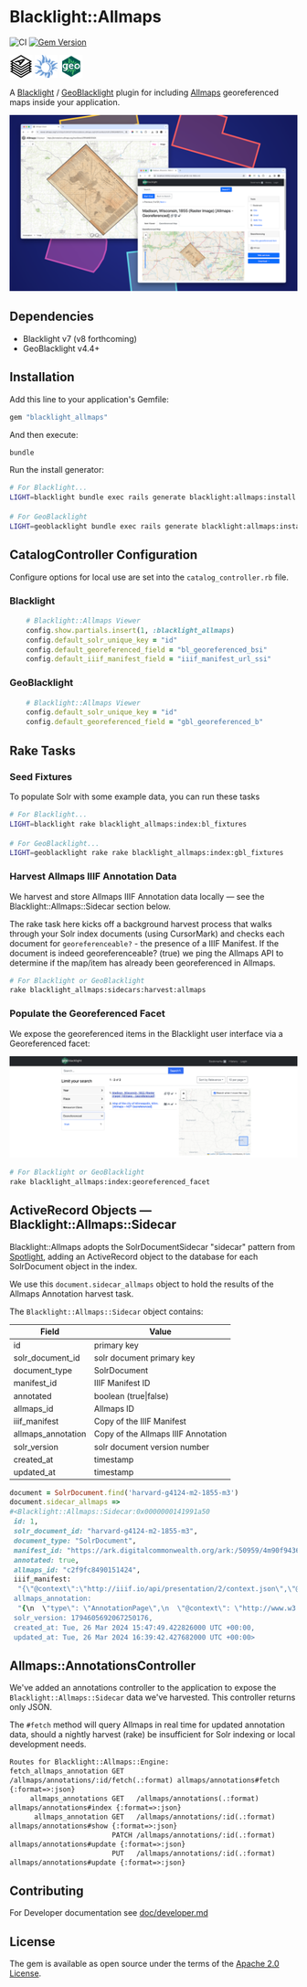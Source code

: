 # Blacklight::Allmaps

![CI](https://github.com/bplmaps/blacklight-allmaps/actions/workflows/ci.yml/badge.svg) 
[![Gem Version](https://img.shields.io/gem/v/blacklight_allmaps.svg)](https://github.com/bplmaps/blacklight-allmaps/releases)

<img alt="Allmaps Logo" src="app/assets/images/blacklight/allmaps/allmaps-logo.svg" height="40px"/> <img alt="Blacklight Logo" src="app/assets/images/blacklight/allmaps/blacklight-logo.png" height="40px"/> <img alt="GeoBlacklight Logo" src="app/assets/images/blacklight/allmaps/geoblacklight-logo.png" height="40px"/>

A [Blacklight](https://projectblacklight.org/) / [GeoBlacklight](https://geoblacklight.org/) plugin for including [Allmaps](https://allmaps.org/) georeferenced maps inside your application.

![Screen shot](doc/screenshot_layers.png)

## Dependencies

* Blacklight v7 (v8 forthcoming)
* GeoBlacklight v4.4+

## Installation
Add this line to your application's Gemfile:

```ruby
gem "blacklight_allmaps"
```

And then execute:
```bash
bundle
```

Run the install generator:

```bash
# For Blacklight...
LIGHT=blacklight bundle exec rails generate blacklight:allmaps:install

# For GeoBlacklight
LIGHT=geoblacklight bundle exec rails generate blacklight:allmaps:install
```

## CatalogController Configuration

Configure options for local use are set into the `catalog_controller.rb` file. 

### Blacklight

```ruby
    # Blacklight::Allmaps Viewer
    config.show.partials.insert(1, :blacklight_allmaps)
    config.default_solr_unique_key = "id"
    config.default_georeferenced_field = "bl_georeferenced_bsi"
    config.default_iiif_manifest_field = "iiif_manifest_url_ssi"
```

### GeoBlacklight
```ruby
    # Blacklight::Allmaps Viewer
    config.default_solr_unique_key = "id"
    config.default_georeferenced_field = "gbl_georeferenced_b"
```

## Rake Tasks

### Seed Fixtures

To populate Solr with some example data, you can run these tasks

```bash
# For Blacklight...
LIGHT=blacklight rake blacklight_allmaps:index:bl_fixtures

# For GeoBlacklight...
LIGHT=geoblacklight rake rake blacklight_allmaps:index:gbl_fixtures
```

### Harvest Allmaps IIIF Annotation Data

We harvest and store Allmaps IIIF Annotation data locally — see the Blacklight::Allmaps::Sidecar section below.

The rake task here kicks off a background harvest process that walks through your Solr index documents (using CursorMark) and checks each document for `georeferenceable?` - the presence of a IIIF Manifest. If the document is indeed georeferenceable? (true) we ping the Allmaps API to determine if the map/item has already been georeferenced in Allmaps.

```bash
# For Blacklight or GeoBlacklight
rake blacklight_allmaps:sidecars:harvest:allmaps
```

### Populate the Georeferenced Facet

We expose the georeferenced items in the Blacklight user interface via a Georeferenced facet:

![Screen shot](doc/georeferenced_facet.png)

```bash
# For Blacklight or GeoBlacklight
rake blacklight_allmaps:index:georeferenced_facet
```

## ActiveRecord Objects — Blacklight::Allmaps::Sidecar 

Blacklight::Allmaps adopts the SolrDocumentSidecar "sidecar" pattern from [Spotlight](https://github.com/projectblacklight/spotlight), adding an ActiveRecord object to the database for each SolrDocument object in the index.

We use this `document.sidecar_allmaps` object to hold the results of the Allmaps Annotation harvest task.

The `Blacklight::Allmaps::Sidecar` object contains:

| Field | Value |
| --- | --- |
| id | primary key |
| solr_document_id | solr document primary key |
| document_type | SolrDocument |
| manifest_id | IIIF Manifest ID |
| annotated | boolean (true\|false) |
| allmaps_id | Allmaps ID |
| iiif_manifest | Copy of the IIIF Manifest |
| allmaps_annotation | Copy of the Allmaps IIIF Annotation |
| solr_version | solr document version number |
| created_at | timestamp |
| updated_at | timestamp |

```ruby
document = SolrDocument.find('harvard-g4124-m2-1855-m3')
document.sidecar_allmaps =>
#<Blacklight::Allmaps::Sidecar:0x0000000141991a50
 id: 1,
 solr_document_id: "harvard-g4124-m2-1855-m3",
 document_type: "SolrDocument",
 manifest_id: "https://ark.digitalcommonwealth.org/ark:/50959/4m90f9436/manifest",
 annotated: true,
 allmaps_id: "c2f9fc8490151424",
 iiif_manifest:
  "{\"@context\":\"http://iiif.io/api/presentation/2/context.json\",\"@id\":\"https://ark.digitalcommonwealth.org/ark:/50959/4m90f9436/manifest\",\"@type\":\"sc:Manifest\",\"label\":\"Map of Madison and the Four Lake Country, Dane Co. Wis\" ...
 allmaps_annotation:
  "{\n  \"type\": \"AnnotationPage\",\n  \"@context\": \"http://www.w3.org/ns/anno.jsonld\",\n  \"items\": [\n    {\n      \"id\": \"https://annotations.allmaps.org/maps/3740c2822f443181\",\n      \"type\": \"Annotation\",\n      \"@context\": [\n        \"http://iiif.io/api/extension/georef/1/context.json\" ...
 solr_version: 1794605692067250176,
 created_at: Tue, 26 Mar 2024 15:47:49.422826000 UTC +00:00,
 updated_at: Tue, 26 Mar 2024 16:39:42.427682000 UTC +00:00>
```

## Allmaps::AnnotationsController

We've added an annotations controller to the application to expose the `Blacklight::Allmaps::Sidecar` data we've harvested. This controller returns only JSON. 

The `#fetch` method will query Allmaps in real time for updated annotation data, should a nightly harvest (rake) be insufficient for Solr indexing or local development needs.

```
Routes for Blacklight::Allmaps::Engine:
fetch_allmaps_annotation GET   /allmaps/annotations/:id/fetch(.:format) allmaps/annotations#fetch {:format=>:json}
     allmaps_annotations GET   /allmaps/annotations(.:format)           allmaps/annotations#index {:format=>:json}
      allmaps_annotation GET   /allmaps/annotations/:id(.:format)       allmaps/annotations#show {:format=>:json}
                         PATCH /allmaps/annotations/:id(.:format)       allmaps/annotations#update {:format=>:json}
                         PUT   /allmaps/annotations/:id(.:format)       allmaps/annotations#update {:format=>:json}
```

## Contributing

For Developer documentation see [doc/developer.md](./doc/development.md)

## License
The gem is available as open source under the terms of the [Apache 2.0 License](https://opensource.org/license/apache-2-0).
